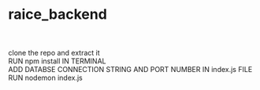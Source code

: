 # raice_backend </br> </br>
clone the repo and extract it </br>
RUN npm install IN TERMINAL</br>
ADD DATABSE CONNECTION STRING AND PORT NUMBER IN index.js FILE</br>
RUN nodemon index.js
